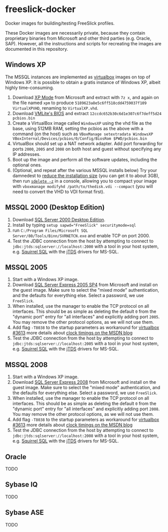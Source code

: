 # freeslick-docker

Docker images for building/testing FreeSlick profiles.

These Docker images are necessarily private, because they contain
proprietary binaries from Microsoft and other third parties (e.g.
Oracle, SAP). However, all the instructions and scripts for recreating
the images are documented in this repository.

## Windows XP

The MSSQL instances are implemented as
[virtualbox](https://www.virtualbox.org/) images on top of Windows XP.
It is possible to obtain a gratis instance of Windows XP, albeit
highly time-consuming.

1. Download
   [XP Mode](http://www.microsoft.com/en-us/download/details.aspx?id=8002)
   from Microsoft and extract with `7z x`, and again on the file named `xpm` to
   produce `5189623a8e5c6ff518cdd4759037f109 VirtualXPVHD`, renaming
   to `VirtualXP.vhd`.
2. Download
   [VMLite's BIOS](http://www.vmlite.com/images/fbfiles/files/pcbios.zip)
   and extract `12ccdc652b30c6d1e307c6f7deff5d24 pcbios.bin`
3. Create a VirtualBox image called `WindowsXP` using the vhd file as
   the base, using 512MB RAM, setting the pcbios as the above with a
   command (on the host) such as
   `VBoxManage setextradata WindowsXP VBoxInternal/Devices/pcbios/0/Config/BiosRom $PWD/pcbios.bin`
4. VirtualBox should set up a NAT network adapter. Add port forwarding
   for ports `2000`, `2005` and `2008` on both host and guest without
   specifying any IP addresses.
5. Boot up the image and perform all the software updates, including
   the optional ones.
6. (Optional, and repeat after the various MSSQL installs below) Try
   your damnedest to
   [reduce the installation size](https://www.google.co.uk/?q=windows+xp+reduce+installation+size)
   (you can get it to about 3GB), then run
   [`sdelete -z`](https://technet.microsoft.com/en-gb/sysinternals/bb897443.aspx)
   in a console, allowing you to compact your image with
   `vboxmanage modifyhd /path/to/thedisk.vdi --compact` (you will need to convert
   the VHD to VDI format first).

## MSSQL 2000 (Desktop Edition)

1. Download [SQL Server 2000 Desktop Edition](http://www.microsoft.com/en-us/download/details.aspx?id=22661).
2. Install by typing `setup sapwd="FreeSlick" securitymode=sql`
3. run `C:/Program Files/Microsoft SQL
   Server/80/Tools/Binn/SVRNETCN.exe` and enable TCP on port 2000.
4. Test the JDBC connection from the host by attempting to connect to
   `jdbc:jtds:sqlserver://localhost:2000` with a tool in your
   host system, e.g.
   [Squirrel SQL](http://squirrel-sql.sourceforge.net/) with the
   [jTDS](http://jtds.sourceforge.net/) drivers for MS-SQL.

## MSSQL 2005

1. Start with a Windows XP image.
2. Download
   [SQL Server Express 2005 SP4](http://www.microsoft.com/en-gb/download/details.aspx?id=184)
   from Microsoft and install on the guest image. Make sure to select
   the "mixed mode" authentication, and the defaults for everything
   else. Select a password, we use `FreeSlick`.
3. When installed, use the manager to enable the TCP protocol on all
   interfaces. This should be as simple as deleting the default `0`
   from the "dynamic port" entry for "all interfaces" and explicitly adding port
   `2005`. You may remove the other protocol options, as we will not
   use them.
4. Add flag `-T8038` to the startup parameters as workaround for
   [virtualbox #3613](https://www.virtualbox.org/ticket/3613) more
   details about [clock timings on the MSDN blog](http://blogs.msdn.com/b/psssql/archive/2009/05/29/how-it-works-sql-server-timings-and-timer-output-gettickcount-timegettime-queryperformancecounter-rdtsc.aspx)
5. Test the JDBC connection from the host by attempting to connect to
   `jdbc:jtds:sqlserver://localhost:2005` with a tool in your
   host system, e.g.
   [Squirrel SQL](http://squirrel-sql.sourceforge.net/) with the
   [jTDS](http://jtds.sourceforge.net/) drivers for MS-SQL.

## MSSQL 2008

1. Start with a Windows XP image.
2. Download
   [SQL Server Express 2008](http://www.microsoft.com/en-gb/download/details.aspx?id=30438)
   from Microsoft and install on the guest image. Make sure to select
   the "mixed mode" authentication, and the defaults for everything
   else. Select a password, we use `FreeSlick`.
3. When installed, use the manager to enable the TCP protocol on all
   interfaces. This should be as simple as deleting the default `0`
   from the "dynamic port" entry for "all interfaces" and explicitly adding port
   `2008`. You may remove the other protocol options, as we will not
   use them.
4. Add flag `-T8038` to the startup parameters as workaround for
   [virtualbox #3613](https://www.virtualbox.org/ticket/3613) more
   details about [clock timings on the MSDN blog](http://blogs.msdn.com/b/psssql/archive/2009/05/29/how-it-works-sql-server-timings-and-timer-output-gettickcount-timegettime-queryperformancecounter-rdtsc.aspx)
5. Test the JDBC connection from the host by attempting to connect to
   `jdbc:jtds:sqlserver://localhost:2008` with a tool in your
   host system, e.g.
   [Squirrel SQL](http://squirrel-sql.sourceforge.net/) with the
   [jTDS](http://jtds.sourceforge.net/) drivers for MS-SQL.

## Oracle

TODO

## Sybase IQ

TODO

## Sybase ASE

TODO
